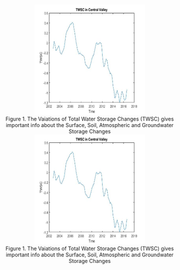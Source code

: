 <div class="imgcap" style="text-align:center">
  <img src="/assets/images/TWSC_2002_16.jpeg" alt="TWSC" style="width: 300px; height: 300px;">
  <div class="thecap" style="text-align:center">Figure 1. The Vaiations of Total Water Storage Changes (TWSC) gives important info about the Surface, Soil, Atmospheric and Groundwater Storage Changes </div>
</div>

<div class="imgcap" style="text-align:center">
  <img src="/assets/images/TWSC_2002_16.jpeg" alt="TWSC" style="width: 300px; height: 300px;">
  <div class="thecap" style="text-align:center">Figure 1. The Vaiations of Total Water Storage Changes (TWSC) gives important info about the Surface, Soil, Atmospheric and Groundwater Storage Changes </div>
</div>

